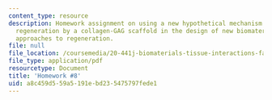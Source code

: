 ```yaml
---
content_type: resource
description: Homework assignment on using a new hypothetical mechanism for tissue
  regeneration by a collagen-GAG scaffold in the design of new biomaterials-based
  approaches to regeneration.
file: null
file_location: /coursemedia/20-441j-biomaterials-tissue-interactions-fall-2009/a8c459d559a5191ebd235475797fede1_MIT20_441JF09_hw8.pdf
file_type: application/pdf
resourcetype: Document
title: 'Homework #8'
uid: a8c459d5-59a5-191e-bd23-5475797fede1
---
```

